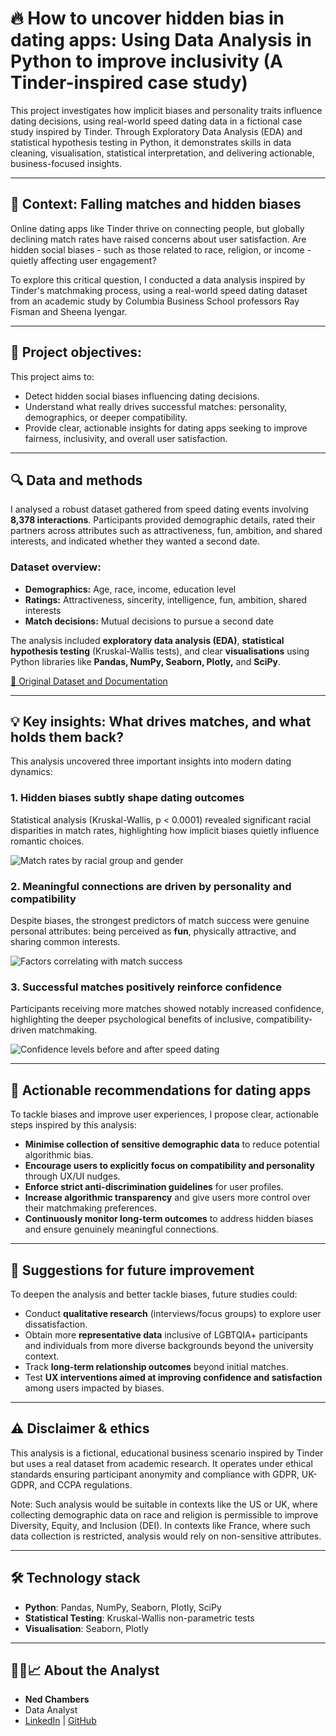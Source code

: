 # 🔥 How to uncover hidden bias in dating apps: Using Data Analysis in Python to improve inclusivity (A Tinder-inspired case study)

This project investigates how implicit biases and personality traits influence dating decisions, using real-world speed dating data in a fictional case study inspired by Tinder. Through Exploratory Data Analysis (EDA) and statistical hypothesis testing in Python, it demonstrates skills in data cleaning, visualisation, statistical interpretation, and delivering actionable, business-focused insights.

---

## 🚩 Context: Falling matches and hidden biases

Online dating apps like Tinder thrive on connecting people, but globally declining match rates have raised concerns about user satisfaction. Are hidden social biases - such as those related to race, religion, or income - quietly affecting user engagement?

To explore this critical question, I conducted a data analysis inspired by Tinder's matchmaking process, using a real-world speed dating dataset from an academic study by Columbia Business School professors Ray Fisman and Sheena Iyengar.

---

## 🎯 Project objectives:

This project aims to:

- Detect hidden social biases influencing dating decisions.
- Understand what really drives successful matches: personality, demographics, or deeper compatibility.
- Provide clear, actionable insights for dating apps seeking to improve fairness, inclusivity, and overall user satisfaction.

---

## 🔍 Data and methods

I analysed a robust dataset gathered from speed dating events involving **8,378 interactions**. Participants provided demographic details, rated their partners across attributes such as attractiveness, fun, ambition, and shared interests, and indicated whether they wanted a second date.

### Dataset overview:

- **Demographics:** Age, race, income, education level
- **Ratings:** Attractiveness, sincerity, intelligence, fun, ambition, shared interests
- **Match decisions:** Mutual decisions to pursue a second date

The analysis included **exploratory data analysis (EDA)**, **statistical hypothesis testing** (Kruskal-Wallis tests), and clear **visualisations** using Python libraries like **Pandas, NumPy, Seaborn, Plotly,** and **SciPy**.

[🔗 Original Dataset and Documentation](http://www.stat.columbia.edu/~gelman/arm/examples/speed.dating/)

---

## 💡 Key insights: What drives matches, and what holds them back?

This analysis uncovered three important insights into modern dating dynamics:

### **1. Hidden biases subtly shape dating outcomes**  
   Statistical analysis (Kruskal-Wallis, p < 0.0001) revealed significant racial disparities in match rates, highlighting how implicit biases quietly influence romantic choices.

   ![Match rates by racial group and gender](placeholder_path)

### **2. Meaningful connections are driven by personality and compatibility**  
   Despite biases, the strongest predictors of match success were genuine personal attributes: being perceived as **fun**, physically attractive, and sharing common interests.

   ![Factors correlating with match success](placeholder_path)

### **3. Successful matches positively reinforce confidence**  
   Participants receiving more matches showed notably increased confidence, highlighting the deeper psychological benefits of inclusive, compatibility-driven matchmaking.

   ![Confidence levels before and after speed dating](placeholder_path)

---

## 🚀 Actionable recommendations for dating apps

To tackle biases and improve user experiences, I propose clear, actionable steps inspired by this analysis:

- **Minimise collection of sensitive demographic data** to reduce potential algorithmic bias.
- **Encourage users to explicitly focus on compatibility and personality** through UX/UI nudges.
- **Enforce strict anti-discrimination guidelines** for user profiles.
- **Increase algorithmic transparency** and give users more control over their matchmaking preferences.
- **Continuously monitor long-term outcomes** to address hidden biases and ensure genuinely meaningful connections.

---

## 🔮 Suggestions for future improvement

To deepen the analysis and better tackle biases, future studies could:

- Conduct **qualitative research** (interviews/focus groups) to explore user dissatisfaction.
- Obtain more **representative data** inclusive of LGBTQIA+ participants and individuals from more diverse backgrounds beyond the university context.
- Track **long-term relationship outcomes** beyond initial matches.
- Test **UX interventions aimed at improving confidence and satisfaction** among users impacted by biases.

---

## ⚠️ Disclaimer & ethics

This analysis is a fictional, educational business scenario inspired by Tinder but uses a real dataset from academic research. It operates under ethical standards ensuring participant anonymity and compliance with GDPR, UK-GDPR, and CCPA regulations.

Note: Such analysis would be suitable in contexts like the US or UK, where collecting demographic data on race and religion is permissible to improve Diversity, Equity, and Inclusion (DEI). In contexts like France, where such data collection is restricted, analysis would rely on non-sensitive attributes.

---

## 🛠️ Technology stack

- **Python**: Pandas, NumPy, Seaborn, Plotly, SciPy
- **Statistical Testing**: Kruskal-Wallis non-parametric tests
- **Visualisation**: Seaborn, Plotly

---

## 👨‍💻📈 About the Analyst

- **Ned Chambers**
- Data Analyst  
- [LinkedIn](https://www.linkedin.com/in/nedchambers/) | [GitHub](https://github.com/ned-chambers)
